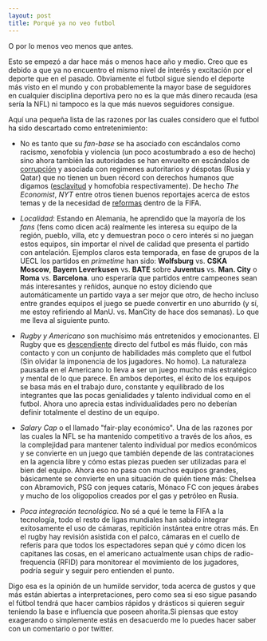 ```yaml
---
layout: post
title: Porqué ya no veo futbol
---
```


O por lo menos veo menos que antes.

Esto se empezó a dar hace más o menos hace año y medio. Creo que es debido a que
ya no encuentro el mismo nivel de interés y excitación por el deporte que en el
pasado. Obviamente el futbol sigue siendo el deporte más visto en el mundo y con
probablemente la mayor base de seguidores en cualquier disciplina deportiva pero
no es la que más dinero recauda (esa sería la NFL) ni tampoco es la que más
nuevos seguidores consigue.

Aquí una pequeña lista de las razones por las cuales considero que el futbol ha
sido descartado como entretenimiento:

* No es tanto que su *fan-base* se ha asociado con escándalos como racismo,
xenofobia y violencia (un poco acostumbrado a eso de hecho) sino ahora también
las autoridades se han envuelto en escándalos de
[corrupción](http://www.economist.com/news/business-and-finance/21653498-new-allegations-could-bring-case-against-fifa-step-closer-sepp-blatter-untangling)
y asociada con regimenes autoritarios y déspotas (Rusia y Qatar) que no tienen
un buen récord con derechos humanos que digamos
([esclavitud](http://www.economist.com/news/middle-east-and-africa/21653625-year-after-vow-improve-lot-foreign-labourers-little-has)
y homofobia respectivamente). De hecho *The Economist*, *NYT* entre otros tienen
buenos reportajes acerca de estos temas y de la necesidad de
[reformas](http://www.economist.com/news/leaders/21603433-football-great-sport-it-could-be-so-much-better-if-it-were-run-honestly-beautiful-game)
dentro de la FIFA.

* _Localidad_: Estando en Alemania, he aprendido que la mayoría de los *fans*
(fens como dicen acá) realmente les interesa su equipo de la región, pueblo, villa, etc y
demuestran poco o cero interés si no juegan estos equipos, sin importar el nivel
de calidad que presenta el partido con antelación. Ejemplos claros esta
temporada, en fase de grupos de la UECL los partidos en _primetime_ han sido:
**Wolfsburg** vs. **CSKA Moscow**, **Bayern Leverkusen** vs. **BATE** sobre
**Juventus** vs. **Man. City** o **Roma** vs. **Barcelona**.  uno esperaría que
partidos entre campeones sean más interesantes y reñidos, aunque no estoy
diciendo que automáticamente un partido vaya a ser mejor que otro, de hecho
incluso entre grandes equipos el juego se puede convertir en uno aburrido (y sí,
me estoy refiriendo al ManU. vs. ManCity de hace dos semanas).  Lo que me lleva
al siguiente punto.

* _Rugby y Americano_ son muchísimo más entretenidos y emocionantes. El Rugby
que es [descendiente](https://es.wikipedia.org/wiki/Rugby) directo del futbol es más
fluido, con más contacto y con un conjunto de habilidades más completo que el
futbol (Sin olvidar la imponencia de los jugadores. No homo). La naturaleza
pausada en el Americano lo lleva a ser un juego mucho más estratégico y mental
de lo que parece. En ambos deportes, el éxito de los equipos se basa más en el
trabajo duro, constante y equilibrado de los integrantes que las pocas
genialidades y talento individual como en el futbol.  Ahora uno aprecia estas
individualidades pero no deberían definir totalmente el destino de un equipo.

* _Salary Cap_ o el llamado "fair-play económico". Una de las razones por las
cuales la NFL se ha mantenido competitivo a través de los años, es la
complejidad para mantener talento individual por medios económicos y se
convierte en un juego que también depende de las contrataciones en la agencia
libre y cómo estas piezas pueden ser utilizadas para el bien del equipo. Ahora
eso no pasa con muchos equipos grandes, básicamente se convierte en una
situación de quién tiene más: Chelsea con Abramovich, PSG con jeques catarís,
Mónaco FC con jeques árabes y mucho de los oligopolios creados por el gas y
petróleo en Rusia.

* _Poca integración tecnológica_. No sé a qué le teme la FIFA a la tecnología,
 todo el resto de ligas mundiales han sabido integrar exitosamente el uso de
 cámaras, repitición instántea entre otras más. En el rugby hay revisión
 asistida con el palco, cámaras en el cuello de referís para que todos los
 espectadores sepan qué y cómo dicen los capitanes las cosas, en el americano
 actualmente usan chips de radio-frequencia (RFID) para monitorear el movimiento
 de los jugadores, podría seguir y seguir pero entienden el punto.

Digo esa es la opinión de un humilde servidor, toda acerca de gustos y que más
están abiertas a interpretaciones, pero como sea si eso sigue pasando el fútbol
tendrá que hacer cambios rápidos y drásticos si quieren seguir teniendo la base
e influencia que poseen ahorita.Si piensas que estoy exagerando o simplemente
estás en desacuerdo me lo puedes hacer saber con un comentario o por twitter.
